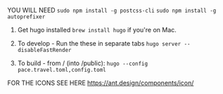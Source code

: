 YOU WILL NEED
`sudo npm install -g postcss-cli`
`sudo npm install -g autoprefixer`

1. Get hugo installed
`brew install hugo`
if you're on Mac.

3. To develop - Run the these in separate tabs
`hugo server --disableFastRender`

3. To build - from / (into /public):
`hugo --config pace.travel.toml,config.toml`

FOR THE ICONS SEE HERE
https://ant.design/components/icon/
